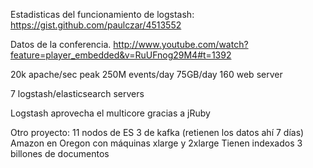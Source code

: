 Estadisticas del funcionamiento de logstash:
https://gist.github.com/paulczar/4513552


Datos de la conferencia.
http://www.youtube.com/watch?feature=player_embedded&v=RuUFnog29M4#t=1392

20k apache/sec peak
250M events/day
75GB/day
160 web server

7 logstash/elasticsearch servers



Logstash aprovecha el multicore gracias a jRuby



Otro proyecto:
11 nodos de ES
3 de kafka (retienen los datos ahí 7 días)
Amazon en Oregon con máquinas xlarge y 2xlarge
Tienen indexados 3 billones de documentos
